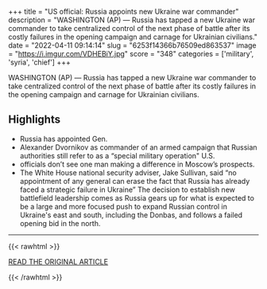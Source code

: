 +++
title = "US official: Russia appoints new Ukraine war commander"
description = "WASHINGTON (AP) — Russia has tapped a new Ukraine war commander to take centralized control of the next phase of battle   after its costly failures in the opening campaign and carnage  for Ukrainian civilians."
date = "2022-04-11 09:14:14"
slug = "6253f14366b76509ed863537"
image = "https://i.imgur.com/VDHEBiY.jpg"
score = "348"
categories = ['military', 'syria', 'chief']
+++

WASHINGTON (AP) — Russia has tapped a new Ukraine war commander to take centralized control of the next phase of battle   after its costly failures in the opening campaign and carnage  for Ukrainian civilians.

## Highlights

- Russia has appointed Gen.
- Alexander Dvornikov as commander of an armed campaign that Russian authorities still refer to as a “special military operation" U.S.
- officials don’t see one man making a difference in Moscow’s prospects.
- The White House national security adviser, Jake Sullivan, said “no appointment of any general can erase the fact that Russia has already faced a strategic failure in Ukraine” The decision to establish new battlefield leadership comes as Russia gears up for what is expected to be a large and more focused push to expand Russian control in Ukraine's east and south, including the Donbas, and follows a failed opening bid in the north.

---

{{< rawhtml >}}
  <p class="article-category">
    <a target="_blank" href="https://apnews.com/article/russia-appoints-new-ukraine-war-commander-dvornikov-225f976f9abfb5aff6154ac3b77c21e6">READ THE ORIGINAL ARTICLE</a>
  </p>
{{< /rawhtml >}}

